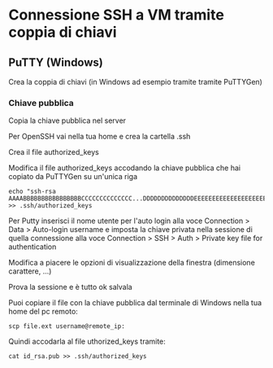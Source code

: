 # Connessione SSH a VM tramite coppia di chiavi
## PuTTY (Windows)
Crea la coppia di chiavi (in Windows ad esempio tramite tramite PuTTYGen)

### Chiave pubblica 
Copia la chiave pubblica nel server

Per OpenSSH vai nella tua home e crea la cartella .ssh

Crea il file authorized_keys

Modifica il file authorized_keys accodando la chiave pubblica che hai copiato da PuTTYGen su un'unica riga

```
echo "ssh-rsa AAAABBBBBBBBBBBBBBBBCCCCCCCCCCCCCC...DDDDDDDDDDDDDDEEEEEEEEEEEEEEEEEEEEE" >> .ssh/authorized_keys
```
Per Putty inserisci il nome utente per l'auto login alla voce Connection > Data > Auto-login username e imposta la chiave privata nella sessione di quella connessione alla voce Connection > SSH > Auth > Private key file for authentication

Modifica a piacere le opzioni di visualizzazione della finestra (dimensione carattere, ...)

Prova la sessione e è tutto ok salvala


Puoi copiare il file con la chiave pubblica dal terminale di Windows nella tua home del pc remoto:

```scp file.ext username@remote_ip:```

Quindi accodarla al file uthorized_keys tramite:

```cat id_rsa.pub >> .ssh/authorized_keys```